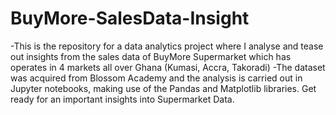 # BuyMore-SalesData-Insight
-This is the repository for a data analytics project where I analyse and tease out insights from the sales data of BuyMore Supermarket which has operates in 4 markets
all over Ghana (Kumasi, Accra, Takoradi)
-The dataset was acquired from Blossom Academy and the analysis is carried out in Jupyter notebooks, making use of the Pandas and Matplotlib libraries.
Get ready for an important insights into Supermarket Data.
